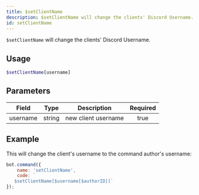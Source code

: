 ```yaml
---
title: $setClientName
description: $setClientName will change the clients' Discord Username.
id: setClientName
---
```


`$setClientName` will change the clients' Discord Username.

## Usage

```php
$setClientName[username]
```

## Parameters 

| Field    | Type   | Description         | Required |
|----------|--------|---------------------|:--------:|
| username | string | new client username |   true   |

## Example

This will change the client's username to the command author's username:

```javascript
bot.command({
    name: 'setClientName',
    code: `
   $setClientName[$username[$authorID]]`
});
```